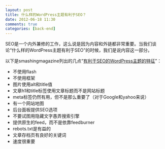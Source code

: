 ```yaml
---
layout: post
title: 什么样的WordPress主题有利于SEO？
date: 2012-06-18 11:30
comments: true
categories: [back-end]
---
```


SEO是一个内外兼修的工作，这么说是因为内容和外链都非常重要。当我们谈论“什么样的WordPress主题有利于SEO”的时候，我们是说内容这一部分。

以下是smashingmagazine列出的几点“<a title="有利于SEO的WordPress主题的特征" href="http://wp.smashingmagazine.com/2012/06/14/wordpress-theme-seo/">有利于SEO的WordPress主题的特征</a>”：
<ul>
	<li>不使用flash</li>
	<li>不使用框架</li>
	<li>图片使用alt和title值</li>
	<li>文章h1和title标签使用文章标题而不是网站标题</li>
	<li>meta标签仍然有用，但不是那么重要了（对于Google和yahoo来说）</li>
	<li>有一个网站地图</li>
	<li>后台面板提供SEO选项</li>
	<li>不要试图用隐藏文字愚弄搜索引擎</li>
	<li>提供原生的feed，而不是依靠feedburner</li>
	<li>rebots.txt是有益的</li>
	<li>文章存档页有良好的关键词</li>
	<li>速度很重要</li></ul>
